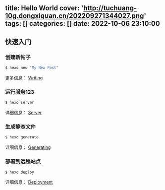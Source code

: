 title: Hello World
cover: 'http://tuchuang-10g.dongxiquan.cn/202209271344027.png'
tags: []
categories: []
date: 2022-10-06 23:10:00
---
## 快速入门

### 创建新帖子

```bash
$ hexo new "My New Post"
```

更多信息： [Writing](https://hexo.io/docs/writing.html)



### 运行服务123

```bash
$ hexo server
```

详细信息： [Server](https://hexo.io/docs/server.html)

### 生成静态文件

```bash
$ hexo generate
```

详细信息： [Generating](https://hexo.io/docs/generating.html)

### 部署到远程站点

```bash
$ hexo deploy
```

详细信息： [Deployment](https://hexo.io/docs/deployment.html)